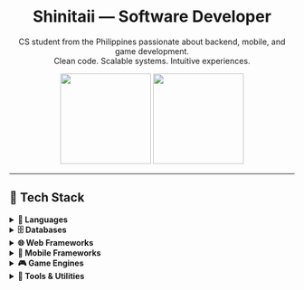 <h1 align="center">Shinitaii — Software Developer</h1>
<p align="center">
  CS student from the Philippines passionate about backend, mobile, and game development.<br/>
  Clean code. Scalable systems. Intuitive experiences.
</p>

<div align="center">
  <img height="160em" src="https://github-readme-stats.vercel.app/api?username=Shinitaii&show_icons=true&count_private=true&theme=dracula&hide=issues&hide_border=true" />
  <img height="160em" src="https://github-readme-stats.vercel.app/api/top-langs/?username=Shinitaii&layout=compact&theme=dracula&hide_border=true" />
</div>

---

## 🧰 Tech Stack

<details>
<summary><b>📝 Languages</b></summary>
<br/>

<table> <tr align="center"> <td><img src="https://cdn.jsdelivr.net/gh/devicons/devicon/icons/java/java-original.svg" height="30"><br/>Java</td> <td><img src="https://cdn.jsdelivr.net/gh/devicons/devicon/icons/csharp/csharp-original.svg" height="30"><br/>C#</td> <td><img src="https://cdn.jsdelivr.net/gh/devicons/devicon/icons/javascript/javascript-original.svg" height="30"><br/>JavaScript</td> <td><img src="https://cdn.jsdelivr.net/gh/devicons/devicon/icons/typescript/typescript-original.svg" height="30"><br/>TypeScript</td> <td><img src="https://cdn.jsdelivr.net/gh/devicons/devicon/icons/dart/dart-original.svg" height="30"><br/>Dart</td> <td><img src="https://cdn.jsdelivr.net/gh/devicons/devicon/icons/python/python-original.svg" height="30"><br/>Python</td> <td><img src="https://cdn.jsdelivr.net/gh/devicons/devicon/icons/html5/html5-original.svg" height="30"><br/>HTML</td> <td><img src="https://cdn.jsdelivr.net/gh/devicons/devicon/icons/css3/css3-original.svg" height="30"><br/>CSS</td><td> <img src="https://cdn.jsdelivr.net/gh/devicons/devicon/icons/php/php-original.svg" height="30"> <br />PHP </td></tr> </table>
</details>


<details>
<summary><b>🗄️ Databases</b></summary>
<br/>
<table> <tr align="center"> <td><img src="https://cdn.jsdelivr.net/gh/devicons/devicon/icons/mysql/mysql-original.svg" height="30"><br/>MySQL</td> <td><img src="https://cdn.jsdelivr.net/gh/devicons/devicon/icons/postgresql/postgresql-original.svg" height="30"><br/>PostgreSQL</td> <td><img src="https://cdn.jsdelivr.net/gh/devicons/devicon/icons/sqldeveloper/sqldeveloper-original.svg" height="30"><br/>SQL Developer</td> <td><img src="https://cdn.jsdelivr.net/gh/devicons/devicon/icons/mongodb/mongodb-original.svg" height="30"><br/>MongoDB</td> <td><img src="https://cdn.jsdelivr.net/gh/devicons/devicon/icons/firebase/firebase-original.svg" height="30"><br/>Firebase</td> </tr> </table>
</details>

<details>
<summary><b>🌐 Web Frameworks</b></summary>
<br/>
<table> <tr align="center"> <td><img src="https://cdn.jsdelivr.net/gh/devicons/devicon/icons/express/express-original.svg" height="30"><br/>Express</td> <td><img src="https://cdn.jsdelivr.net/gh/devicons/devicon/icons/react/react-original.svg" height="30"><br/>React</td> <td><img src="https://cdn.jsdelivr.net/gh/devicons/devicon/icons/nextjs/nextjs-original.svg" height="30"><br/>Next.js</td> <td><img src="https://cdn.jsdelivr.net/gh/devicons/devicon/icons/svelte/svelte-original.svg" height="30"><br/>Svelte</td> <td> <img src="https://cdn.jsdelivr.net/gh/devicons/devicon/icons/codeigniter/codeigniter-plain.svg" height="30"> <br />CodeIgniter </td> </tr> </table>
</details>

<details>
<summary><b>📱 Mobile Frameworks</b></summary>
<br/>
<table> <tr align="center"> <td><img src="https://cdn.jsdelivr.net/gh/devicons/devicon/icons/flutter/flutter-original.svg" height="30"><br/>Flutter</td> </tr> </table>
</details>

<details>
<summary><b>🎮 Game Engines</b></summary>
<br/>
<table> <tr align="center"> <td><img src="https://cdn.jsdelivr.net/gh/devicons/devicon/icons/unity/unity-original.svg" height="30"><br/>Unity</td> <td><img src="https://cdn.jsdelivr.net/gh/devicons/devicon/icons/godot/godot-original.svg" height="30"><br/>Godot</td> </tr> </table>
</details>

<details>
<summary><b>🔧 Tools & Utilities</b></summary>
<br/>
<table> <tr align="center"> <td><img src="https://cdn.jsdelivr.net/gh/devicons/devicon/icons/docker/docker-original.svg" height="30"><br/>Docker</td> <td><img src="https://cdn.jsdelivr.net/gh/devicons/devicon/icons/nodejs/nodejs-original.svg" height="30"><br/>Node.js</td> <td><img src="https://cdn.jsdelivr.net/gh/devicons/devicon/icons/npm/npm-original-wordmark.svg" height="30"><br/>npm</td> <td><img src="https://cdn.jsdelivr.net/gh/devicons/devicon/icons/composer/composer-original.svg" height="30"><br/>Composer</td> <td><img src="https://cdn.jsdelivr.net/gh/devicons/devicon/icons/git/git-original.svg" height="30"><br/>Git</td> <td><img src="https://cdn.jsdelivr.net/gh/devicons/devicon/icons/postman/postman-original.svg" height="30"><br/>Postman</td> <td><img src="https://cdn.jsdelivr.net/gh/devicons/devicon/icons/vscode/vscode-original.svg" height="30"><br/>VS Code</td> <td><img src="https://cdn.jsdelivr.net/gh/devicons/devicon/icons/androidstudio/androidstudio-original.svg" height="30"><br/>Android Studio</td> <td><img src="https://cdn.jsdelivr.net/gh/devicons/devicon/icons/intellij/intellij-original.svg" height="30"><br/>IntelliJ</td><td>
      <img src="https://cdn.jsdelivr.net/gh/devicons/devicon/icons/visualstudio/visualstudio-plain.svg" height="30">
      <br />Visual Studio
    </td> </tr> </table>
</details>





